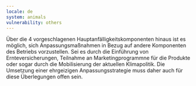 ```yaml
---
locale: de
system: animals
vulnerability: others
---
```


Über die 4 vorgeschlagenen Hauptanfälligkeitskomponenten hinaus ist es möglich, sich Anpassungsmaßnahmen in Bezug auf andere Komponenten des Betriebs vorzustellen. 
Sei es durch die Einführung von Ernteversicherungen, Teilnahme an Marketingprogrammne für die Produkte oder sogar durch die Mobilisierung der aktuellen Klimapolitik. 
Die Umsetzung einer ehrgeizigen Anpassungsstrategie muss daher auch für diese Überlegungen offen sein.